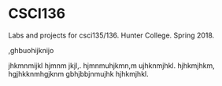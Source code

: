 # CSCI136
Labs and projects for csci135/136. 
Hunter College. 
Spring 2018. 





,ghbuohijknijo

jhkmnmijkl
hjmnm jkjl,.
hjmnmuhjkmn,m
ujhknmjhkl.
hjhkmjhkm,
hgjhkknmhgjknm
gbhjbbjnmujhk
hjhkmjhkl.
